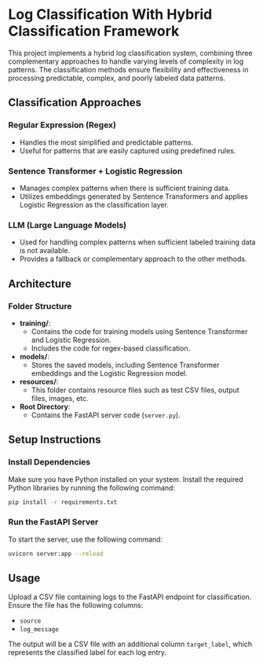 # Log Classification With Hybrid Classification Framework

This project implements a hybrid log classification system, combining three complementary approaches to handle varying levels of complexity in log patterns. The classification methods ensure flexibility and effectiveness in processing predictable, complex, and poorly labeled data patterns.

## Classification Approaches

### Regular Expression (Regex)

- Handles the most simplified and predictable patterns.
- Useful for patterns that are easily captured using predefined rules.

### Sentence Transformer + Logistic Regression

- Manages complex patterns when there is sufficient training data.
- Utilizes embeddings generated by Sentence Transformers and applies Logistic Regression as the classification layer.

### LLM (Large Language Models)

- Used for handling complex patterns when sufficient labeled training data is not available.
- Provides a fallback or complementary approach to the other methods.

## Architecture

### Folder Structure

- **training/**:
  - Contains the code for training models using Sentence Transformer and Logistic Regression.
  - Includes the code for regex-based classification.
- **models/**:
  - Stores the saved models, including Sentence Transformer embeddings and the Logistic Regression model.
- **resources/**:
  - This folder contains resource files such as test CSV files, output files, images, etc.
- **Root Directory**:
  - Contains the FastAPI server code (`server.py`).

## Setup Instructions

### Install Dependencies

Make sure you have Python installed on your system. Install the required Python libraries by running the following command:

```bash
pip install -r requirements.txt
```

### Run the FastAPI Server

To start the server, use the following command:

```bash
uvicorn server:app --reload
```

## Usage

Upload a CSV file containing logs to the FastAPI endpoint for classification. Ensure the file has the following columns:

- `source`
- `log_message`

The output will be a CSV file with an additional column `target_label`, which represents the classified label for each log entry.

